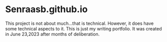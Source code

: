 # Senraasb.github.io

This project is not about much...that is technical. However, it does have some technical aspects to it.  This is just my writing portfolio. It was created in June 23,2023 after months of deliberation.

